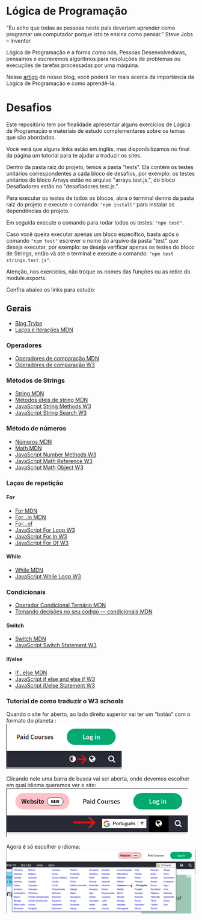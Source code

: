 # Lógica de Programação
"Eu acho que todas as pessoas neste país deveriam aprender como programar um computador porque isto te ensina como pensar."
Steve Jobs – Inventor

Lógica de Programação é a forma como nós, Pessoas Desenvolvedoras, pensamos e escrevemos algoritmos para resoluções de problemas ou execuções de tarefas processadas por uma máquina.

Nesse [artigo](https://blog.betrybe.com/tecnologia/logica-de-programacao/) de nosso blog, você poderá ler mais acerca da importância da Lógica de Programação e como aprendê-la.

# Desafios
Este repositório tem por finalidade apresentar alguns exercícios de Lógica de Programação e materiais de estudo complementares sobre os temas que são abordados.

Você verá que alguns links estão em inglês, mas disponibilizamos no final da página um tutorial para te ajudar a traduzir os sites.

Dentro da pasta raiz do projeto, temos a pasta "tests". Ela contém os testes unitários correspondentes a cada bloco de desafios, por exemplo: os testes unitários do bloco Arrays estão no arquivo "arrays.test.js.", do bloco Desafiadores estão no "desafiadores.test.js.".

Para executar os testes de todos os blocos, abra o terminal dentro da pasta raiz do projeto e execute o comando: ```"npm install"``` para instalar as dependências do projeto.

Em seguida execute o comando para rodar todos os testes: ```"npm test"```.

Caso você queira executar apenas um bloco específico, basta após o comando ```"npm test"``` escrever o nome do arquivo da pasta "test" que deseja executar, por exemplo: se deseja verificar apenas os testes do bloco de Strings, então vá até o terminal e execute o comando: ```"npm test strings.test.js"```.

Atenção, nos exercícios, não troque os nomes das funções ou as retire do module.exports.

Confira abaixo os links para estudo:
## Gerais
* [Blog Trybe](https://blog.betrybe.com/javascript/)
* [Laços e iterações MDN](https://developer.mozilla.org/pt-BR/docs/Web/JavaScript/Guide/Loops_and_iteration)

### Operadores
* [Operadores de comparação MDN](https://developer.mozilla.org/pt-BR/docs/Web/JavaScript/Guide/Expressions_and_operators)
* [Operadores de comparação W3](https://www.w3schools.com/js/js_comparisons.asp)

### Métodos de Strings
* [String MDN](https://developer.mozilla.org/pt-BR/docs/Web/JavaScript/Reference/Global_Objects/String)
* [Métodos úteis de string MDN](https://developer.mozilla.org/pt-BR/docs/Learn/JavaScript/First_steps/Useful_string_methods)
* [JavaScript String Methods W3](https://www.w3schools.com/js/js_string_methods.asp)
* [JavaScript String Search W3](https://www.w3schools.com/js/js_string_search.asp)

### Método de números
* [Números MDN](https://developer.mozilla.org/pt-BR/docs/Web/JavaScript/Reference/Global_Objects/Number)
* [Math MDN](https://developer.mozilla.org/pt-BR/docs/Web/JavaScript/Reference/Global_Objects/Math)
* [JavaScript Number Methods W3](https://www.w3schools.com/js/js_number_methods.asp)
* [JavaScript Math Reference W3](https://www.w3schools.com/jsref/jsref_obj_math.asp)
* [JavaScript Math Object W3](https://www.w3schools.com/js/js_math.asp)

### Laços de repetição

#### For
* [For MDN](https://developer.mozilla.org/pt-BR/docs/Web/JavaScript/Reference/Statements/for)
* [For...in MDN](https://developer.mozilla.org/pt-BR/docs/Web/JavaScript/Reference/Statements/for...in)
* [For...of](https://developer.mozilla.org/pt-BR/docs/Web/JavaScript/Reference/Statements/for...of)
* [JavaScript For Loop W3](https://www.w3schools.com/js/js_loop_for.asp)
* [JavaScript For In W3](https://www.w3schools.com/js/js_loop_forin.asp)
* [JavaScript For Of W3](https://www.w3schools.com/js/js_loop_forof.asp)

#### While
* [While MDN](https://developer.mozilla.org/pt-BR/docs/Web/JavaScript/Reference/Statements/while)
* [JavaScript While Loop W3](https://www.w3schools.com/js/js_loop_while.asp)

### Condicionais
* [Operador Condicional Ternário MDN](https://developer.mozilla.org/pt-BR/docs/Web/JavaScript/Reference/Operators/Conditional_Operator)
* [Tomando decisões no seu código — condicionais MDN](https://developer.mozilla.org/pt-BR/docs/Learn/JavaScript/Building_blocks/conditionals)

#### Switch
* [Switch MDN](https://developer.mozilla.org/pt-BR/docs/Web/JavaScript/Reference/Statements/switch)
* [JavaScript Switch Statement W3](https://www.w3schools.com/js/js_switch.asp)

#### If/else
* [If...else MDN](https://developer.mozilla.org/pt-BR/docs/Web/JavaScript/Reference/Statements/if...else)
* [JavaScript if else and else if W3](https://www.w3schools.com/js/js_if_else.asp)
* [JavaScript if/else Statement W3](https://www.w3schools.com/jsref/jsref_if.asp)


### Tutorial de como traduzir o W3 schools

Quando o site for aberto, ao lado direito superior vai ter um “botão” com o formato do planeta :
<br>
<img src="imagens_tutorial/img1.png">

Clicando nele uma barra de busca vai ser aberta, onde devemos escolher em qual idioma queremos ver o site:
<br>
<img src="imagens_tutorial/img2.png">

Agora é só escolher o idioma:
<br>
<img src="imagens_tutorial/img3.png">
